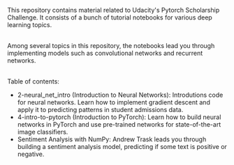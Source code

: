 This repository contains material related to Udacity's Pytorch Scholarship Challenge. It consists of a bunch of tutorial notebooks for various deep learning topics. <br><br>

Among several topics in this repository, the notebooks lead you through implementing models such as convolutional networks and recurrent networks. <br><br>


Table of contents:
- 2-neural_net_intro (Introduction to Neural Networks): Introdutions code for neural networks. Learn how to implement gradient descent and apply it to predicting patterns in student admissions data.
- 4-intro-to-pytorch (Introduction to PyTorch): Learn how to build neural networks in PyTorch and use pre-trained networks for state-of-the-art image classifiers.
- Sentiment Analysis with NumPy: Andrew Trask leads you through building a sentiment analysis model, predicting if some text is positive or negative.
